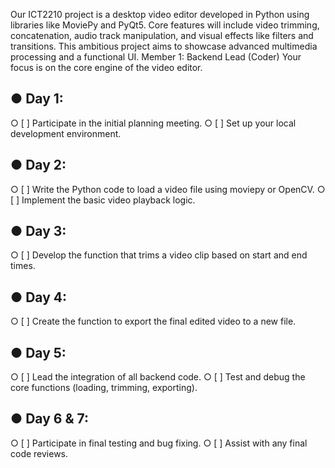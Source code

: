 Our ICT2210 project is a desktop video editor developed in Python using libraries like MoviePy and PyQt5. Core features will include video trimming, concatenation, audio track manipulation, and visual effects like filters and transitions. This ambitious project aims to showcase advanced multimedia processing and a functional UI.
Member 1: Backend Lead (Coder) 
Your focus is on the core engine of the video editor. 

## ● Day 1: 
○ [ ] Participate in the initial planning meeting. 
○ [ ] Set up your local development environment. 
## ● Day 2: 
○ [ ] Write the Python code to load a video file using moviepy or OpenCV. 
○ [ ] Implement the basic video playback logic. 
## ● Day 3: 
○ [ ] Develop the function that trims a video clip based on start and end times. 
## ● Day 4: 
○ [ ] Create the function to export the final edited video to a new file. 
## ● Day 5: 
○ [ ] Lead the integration of all backend code. 
○ [ ] Test and debug the core functions (loading, trimming, exporting). 
## ● Day 6 & 7: 
○ [ ] Participate in final testing and bug fixing. 
○ [ ] Assist with any final code reviews. 

